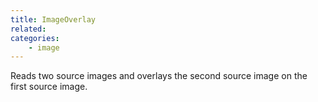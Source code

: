```yaml
---
title: ImageOverlay
related:
categories:
    - image
---
```


Reads two source images and overlays the second source image on the first source image.